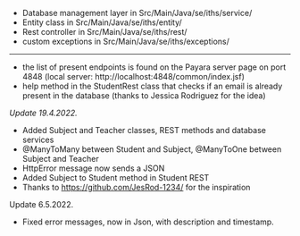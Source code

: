 - Database management layer in Src/Main/Java/se/iths/service/
- Entity class in Src/Main/Java/se/iths/entity/
- Rest controller in Src/Main/Java/se/iths/rest/
- custom exceptions in Src/Main/Java/se/iths/exceptions/
----------
- the list of present endpoints is found on the Payara server page on port 4848 (local server: http://localhost:4848/common/index.jsf)
- help method in the StudentRest class that checks if an email is already present in the database (thanks to Jessica Rodriguez for the idea)

_Update 19.4.2022._
- Added Subject and Teacher classes, REST methods and database services
- @ManyToMany between Student and Subject, @ManyToOne between Subject and Teacher
- HttpError message now sends a JSON
- Added Subject to Student method in Student REST
- Thanks to https://github.com/JesRod-1234/ for the inspiration

Update 6.5.2022.
- Fixed error messages, now in Json, with description and timestamp.